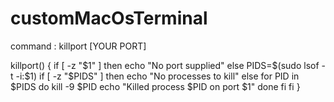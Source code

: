 # customMacOsTerminal

command : killport [YOUR PORT]

killport() {
    if [ -z "$1" ]
    then
        echo "No port supplied"
    else
        PIDS=$(sudo lsof -t -i:$1)
        if [ -z "$PIDS" ]
        then
            echo "No processes to kill"
        else
            for PID in $PIDS
            do
                kill -9 $PID
                echo "Killed process $PID on port $1"
            done
        fi
    fi
}

